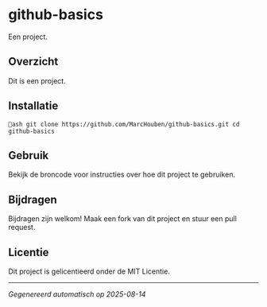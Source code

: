 # github-basics

Een  project.

## Overzicht

Dit is een  project.

## Installatie

`ash
git clone https://github.com/MarcHouben/github-basics.git
cd github-basics
`

## Gebruik

Bekijk de broncode voor instructies over hoe dit project te gebruiken.

## Bijdragen

Bijdragen zijn welkom! Maak een fork van dit project en stuur een pull request.

## Licentie

Dit project is gelicentieerd onder de MIT Licentie.

---
*Gegenereerd automatisch op 2025-08-14*